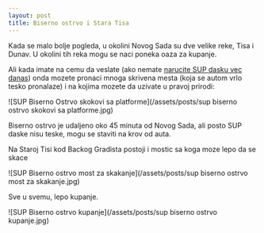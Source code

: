 ```yaml
---
layout: post
title: Biserno ostrvo i Stara Tisa
---
```


Kada se malo bolje pogleda, u okolini Novog Sada su dve velike reke, Tisa i
Dunav. U okolini tih reka mogu se naci poneka oaza za kupanje.

Ali kada imate na cemu da veslate (ako nemate [narucite SUP dasku vec
danas](/naruci)) onda mozete pronaci mnoga skrivena mesta (koja se autom
vrlo tesko pronalaze) i na kojima mozete da uzivate u pravoj prirodi:

![SUP Biserno Ostrvo skokovi sa platforme](/assets/posts/sup biserno ostrvo skokovi sa platforme.jpg)

Biserno ostrvo je udaljeno oko 45 minuta od Novog Sada, ali posto SUP daske nisu
teske, mogu se staviti na krov od auta.

Na Staroj Tisi kod Backog Gradista postoji i mostic sa koga moze lepo da se
skace

![SUP Biserno ostrvo most za skakanje](/assets/posts/sup biserno ostrvo most za skakanje.jpg)

Sve u svemu, lepo kupanje.

![SUP Biserno ostrvo kupanje](/assets/posts/sup biserno ostrvo kupanje.jpg)
